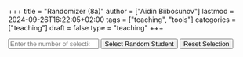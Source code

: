 +++
title = "Randomizer (8a)"
author = ["Aidin Biibosunov"]
lastmod = 2024-09-26T16:22:05+02:00
tags = ["teaching", "tools"]
categories = ["teaching"]
draft = false
type = "teaching"
+++

<input type="number" id="numberInput" placeholder="Enter the number of selections" min="1">
<button onclick="selectRandomStudent()">Select Random Student</button>
<button onclick="resetSelection()">Reset Selection</button>

<div id="latestOutput" style="margin-top: 20px; font-weight: bold;"></div>
<div id="selectedStudentsOutput" style="margin-top: 10px; font-weight: bold;"></div>

<script>
let selectedStudents = [];
let availableStudents = [
        "Азиз кызы Ханифа",
        "Акматов Эдилбай",
        "Алтымышбекова Марал",
        "Асангулов Адил",
        "Арпбеков Юсуф",
        "Барбаев Нуртазим",
        "Джолдошбеков Аманат",
        "Джумагазиев Баймырза",
        "Замирбеков Арген",
        "Иманкулова Зарема",
        "Кубанава Айбийке",
        "Манасова Айэлита",
        "Мекинова Азалина",
        "Нурланбеков Эмир",
        "Радава Асиля",
        "Осмонова Амина",
        "Осмонова Тинатин",
        "Турсунбекова Аяна",
        "Тыналиева Амина",
        "Эмилбекова Нурайым",
        "Эсенов Ырыскелди"
];

function getRandomStudent() {
    if (availableStudents.length === 0) {
        return null; // No more students available
    }
    const randomIndex = Math.floor(Math.random() * availableStudents.length);
    return availableStudents.splice(randomIndex, 1)[0]; // Remove and return the selected student
}

function selectRandomStudent() {
    const N = parseInt(document.getElementById('numberInput').value, 10);

    if (isNaN(N) || N < 1) {
        document.getElementById('latestOutput').innerText = "Please enter a valid integer greater than 0.";
        return;
    }

    if (selectedStudents.length === 0) {
        // Initialize available students array when the selection starts
        availableStudents = [
            "Азиз кызы Ханифа",
            "Акматов Эдилбай",
            "Алтымышбекова Марал",
            "Асангулов Адил",
            "Арпбеков Юсуф",
            "Барбаев Нуртазим",
            "Джолдошбеков Аманат",
            "Джумагазиев Баймырза",
            "Замирбеков Арген",
            "Иманкулова Зарема",
            "Кубанава Айбийке",
            "Манасова Айэлита",
            "Мекинова Азалина",
            "Нурланбеков Эмир",
            "Радава Асиля",
            "Осмонова Амина",
            "Осмонова Тинатин",
            "Турсунбекова Аяна",
            "Тыналиева Амина",
            "Эмилбекова Нурайым",
            "Эсенов Ырыскелди"
        ];
        selectedStudents = []; // Reset selected students list
    }

    let outputText = '';
    for (let i = 0; i < N; i++) {
        const randomStudent = getRandomStudent();
        if (randomStudent !== null) {
            selectedStudents.push(randomStudent);
        } else {
            document.getElementById('latestOutput').innerText = "All students have been selected.";
            break;
        }
    }

    // Now update the output to reflect all selected students, adding <br> after every 4th student
    outputText = selectedStudents.map((student, index) => {
        return student + ((index + 1) % N === 0 ? '<br>' : ', ');
    }).join('');

    document.getElementById('latestOutput').innerText = "Randomly selected student: " + selectedStudents[selectedStudents.length - 1];
    document.getElementById('selectedStudentsOutput').innerHTML = "Selected students:<br>" + outputText;
}

function resetSelection() {
    document.getElementById('latestOutput').innerText = "Selection reset. You can start over.";
    document.getElementById('selectedStudentsOutput').innerHTML = ""; // Clear selected students output
    selectedStudents = [];
    availableStudents = [
        "Азиз кызы Ханифа",
        "Акматов Эдилбай",
        "Алтымышбекова Марал",
        "Асангулов Адил",
        "Арпбеков Юсуф",
        "Барбаев Нуртазим",
        "Джолдошбеков Аманат",
        "Джумагазиев Баймырза",
        "Замирбеков Арген",
        "Иманкулова Зарема",
        "Кубанава Айбийке",
        "Манасова Айэлита",
        "Мекинова Азалина",
        "Нурланбеков Эмир",
        "Радава Асиля",
        "Осмонова Амина",
        "Осмонова Тинатин",
        "Турсунбекова Аяна",
        "Тыналиева Амина",
        "Эмилбекова Нурайым",
        "Эсенов Ырыскелди"
    ];
}
</script>